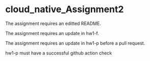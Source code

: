 # cloud_native_Assignment2
The assignment requires an editted README.


The assignment requires an update in hw1-f.

The assignment requires an update in hw1-p before a pull request.

hw1-p must have a successful github action check

